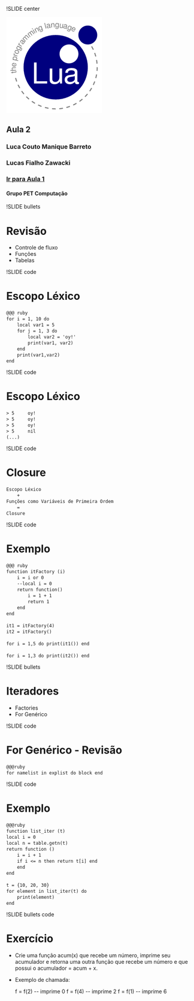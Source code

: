 !SLIDE center

![](../Introducao/lua.png)

## Aula 2
### Luca Couto Manique Barreto
### Lucas Fialho Zawacki
### [Ir para Aula 1](#1)
#### Grupo PET Computação
!SLIDE bullets

# Revisão

* Controle de fluxo
* Funções
* Tabelas

!SLIDE code

# Escopo Léxico

	@@@ ruby
	for i = 1, 10 do
		local var1 = 5
		for j = 1, 3 do
			local var2 = 'oy!'
			print(var1, var2)
		end
		print(var1,var2)
	end

!SLIDE code

# Escopo Léxico

	> 5		oy!
	> 5		oy!
	> 5		oy!
	> 5		nil
	(...)


!SLIDE code

# Closure

    Escopo Léxico 
    	+ 
    Funções como Variáveis de Primeira Ordem
    	=
    Closure

!SLIDE code

# Exemplo

    @@@ ruby
    function itFactory (i)
    	i = i or 0
    	--local i = 0
    	return function()
    		i = 1 + 1
			return 1
    	end
    end

    it1 = itFactory(4)
    it2 = itFactory()

    for i = 1,5 do print(it1()) end

    for i = 1,3 do print(it2()) end


!SLIDE bullets

# Iteradores

* Factories
* For Genérico

!SLIDE code

# For Genérico - Revisão

	@@@ruby
	for namelist in explist do block end

!SLIDE code

# Exemplo

	@@@ruby
	function list_iter (t)
	local i = 0
	local n = table.getn(t)
	return function ()
		i = i + 1
		if i <= n then return t[i] end
		end
	end

	t = {10, 20, 30}
	for element in list_iter(t) do
		print(element)
	end

!SLIDE bullets code

# Exercício

* Crie uma função acum(x) que recebe um número, imprime seu acumulador e retorna uma outra função que recebe um número e que possui o acumulador = acum + x.
* Exemplo de chamada:

    f = f(2) -- imprime 0
    f = f(4) -- imprime 2
    f = f(1) -- imprime 6

